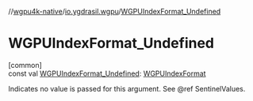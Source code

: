 //[wgpu4k-native](../../index.md)/[io.ygdrasil.wgpu](index.md)/[WGPUIndexFormat_Undefined](-w-g-p-u-index-format_-undefined.md)

# WGPUIndexFormat_Undefined

[common]\
const val [WGPUIndexFormat_Undefined](-w-g-p-u-index-format_-undefined.md): [WGPUIndexFormat](-w-g-p-u-index-format/index.md)

Indicates no value is passed for this argument. See @ref SentinelValues.